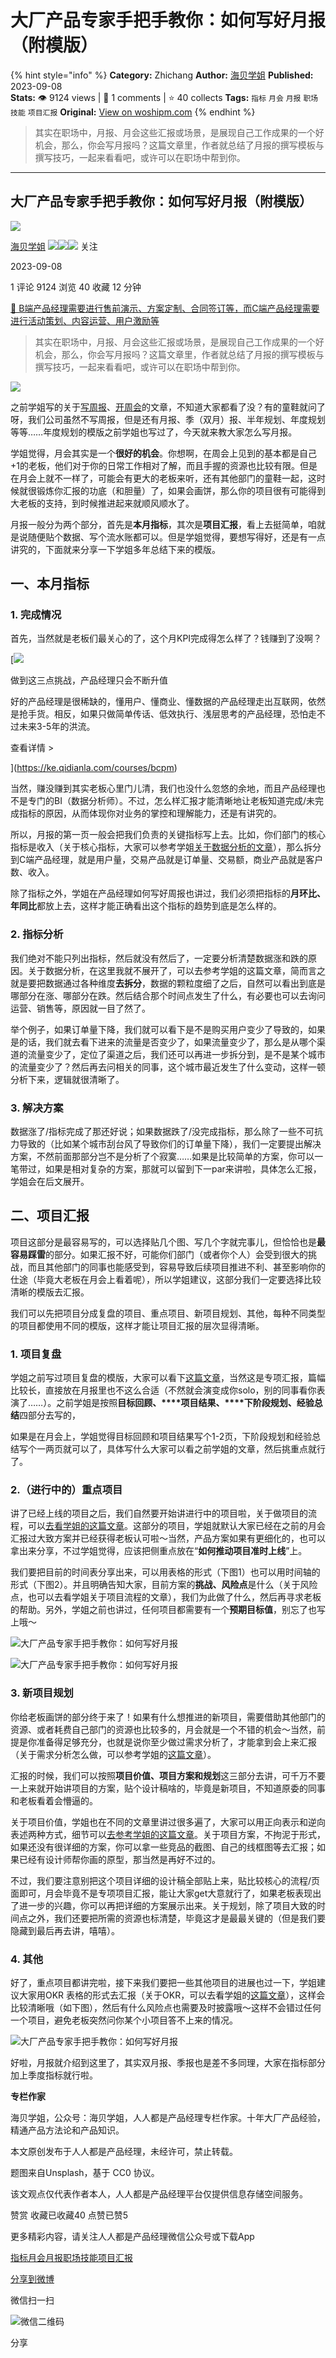 # 大厂产品专家手把手教你：如何写好月报（附模版）
{% hint style="info" %}
**Category:** Zhichang
**Author:** [海贝学姐](https://www.woshipm.com/u/1211213)
**Published:** 2023-09-08  
**Stats:** 👁️ 9124 views | 💬 1 comments | ⭐ 40 collects
**Tags:** `指标` `月会` `月报` `职场技能` `项目汇报`
**Original:** [View on woshipm.com](https://www.woshipm.com/zhichang/5899698.html)
{% endhint %}
> 其实在职场中，月报、月会这些汇报或场景，是展现自己工作成果的一个好机会，那么，你会写月报吗？这篇文章里，作者就总结了月报的撰写模板与撰写技巧，一起来看看吧，或许可以在职场中帮到你。

---

## 大厂产品专家手把手教你：如何写好月报（附模版）

[![](https://image.woshipm.com/wp-files/2022/01/WIdCmArzqS12I05BOZ8f.jpeg!/both/72x72)](https://www.woshipm.com/u/1211213)

[海贝学姐](https://www.woshipm.com/u/1211213) ![](https://static.woshipm.com/tag/1121_1@2x.png)![](https://static.woshipm.com/tag/1301_1@2x.png)![](https://static.woshipm.com/tag/2103_1@2x.png) 关注

2023-09-08

1 评论 9124 浏览 40 收藏 12 分钟

[🔗 B端产品经理需要进行售前演示、方案定制、合同签订等，而C端产品经理需要进行活动策划、内容运营、用户激励等](https://ke.qidianla.com/courses/bcpm)

> 其实在职场中，月报、月会这些汇报或场景，是展现自己工作成果的一个好机会，那么，你会写月报吗？这篇文章里，作者就总结了月报的撰写模板与撰写技巧，一起来看看吧，或许可以在职场中帮到你。

![](https://image.woshipm.com/2023/04/13/79ebf122-d9ea-11ed-a8b0-00163e0b5ff3.jpg)

之前学姐写的关于[写周报](https://www.woshipm.com/zhichang/5829481.html)、[开周会](https://www.woshipm.com/zhichang/5855644.html)的文章，不知道大家都看了没？有的童鞋就问了呀，我们公司虽然不写周报，但是还有月报、季（双月）报、半年规划、年度规划等等……年度规划的模版之前学姐也写过了，今天就来教大家怎么写月报。

学姐觉得，月会其实是一个**很好的机会**。你想啊，在周会上见到的基本都是自己+1的老板，他们对于你的日常工作相对了解，而且手握的资源也比较有限。但是在月会上就不一样了，可能会有更大的老板来听，还有其他部门的童鞋一起，这时候就很锻炼你汇报的功底（和胆量）了，如果会画饼，那么你的项目很有可能得到大老板的支持，到时候推进起来就顺风顺水了。

月报一般分为两个部分，首先是**本月指标**，其次是**项目汇报**，看上去挺简单，咱就是说随便贴个数据、写个流水账都可以。但是学姐觉得，要想写得好，还是有一点讲究的，下面就来分享一下学姐多年总结下来的模版。

## 一、本月指标

### 1\. 完成情况

首先，当然就是老板们最关心的了，这个月KPI完成得怎么样了？钱赚到了没啊？

[![](https://image.woshipm.com/2023/07/27/1788a218-2c7f-11ee-b91f-00163e0b5ff3.png)

做到这三点挑战，产品经理只会不断升值

好的产品经理是很稀缺的，懂用户、懂商业、懂数据的产品经理走出互联网，依然是抢手货。相反，如果只做简单传话、低效执行、浅层思考的产品经理，恐怕走不过未来3-5年的洪流。

查看详情 >

](https://ke.qidianla.com/courses/bcpm)

当然，赚没赚到其实老板心里门儿清，我们也没什么忽悠的余地，而且产品经理也不是专门的BI（数据分析师）。不过，怎么样汇报才能清晰地让老板知道完成/未完成指标的原因，从而体现你对业务的掌控和理解能力，还是有讲究的。

所以，月报的第一页一般会把我们负责的关键指标写上去。比如，你们部门的核心指标是收入（关于核心指标，大家可以参考学姐[关于数据分析的文章](https://www.woshipm.com/data-analysis/4777107.html)），那么拆分到C端产品经理，就是用户量，交易产品就是订单量、交易额，商业产品就是客户数、收入。

除了指标之外，学姐在产品经理如何写好周报也讲过，我们必须把指标的**月环比、年同比**都放上去，这样才能正确看出这个指标的趋势到底是怎么样的。

### 2\. 指标分析

我们绝对不能只列出指标，然后就没有然后了，一定要分析清楚数据涨和跌的原因。关于数据分析，在这里我就不展开了，可以去参考学姐的这篇文章，简而言之就是要把数据通过各种维度**去拆分**，数据的颗粒度细了之后，自然可以看出到底是哪部分在涨、哪部分在跌。然后结合那个时间点发生了什么，有必要也可以去询问运营、销售等，原因就一目了然了。

举个例子，如果订单量下降，我们就可以看下是不是购买用户变少了导致的，如果是的话，我们就去看下进来的流量是否变少了，如果流量变少了，那么是从哪个渠道的流量变少了，定位了渠道之后，我们还可以再进一步拆分到，是不是某个城市的流量变少了？然后再去问相关的同事，这个城市最近发生了什么变动，这样一顿分析下来，逻辑就很清晰了。

### 3\. 解决方案

数据涨了/指标完成了那还好说；如果数据跌了/没完成指标，那么除了一些不可抗力导致的（比如某个城市刮台风了导致你们的订单量下降），我们一定要提出解决方案，不然前面那部分岂不是分析了个寂寞……如果是比较简单的方案，你可以一笔带过，如果是相对复杂的方案，那就可以留到下一par来讲啦，具体怎么汇报，学姐会在后文展开。

## 二、项目汇报

项目这部分是最容易写的，可以选择贴几个图、写几个字就完事儿，但恰恰也是**最容易踩雷**的部分。如果汇报不好，可能你们部门（或者你个人）会受到很大的挑战，而且其他部门的同事也能感受到，容易导致后续项目推进不利、甚至影响你的仕途（毕竟大老板在月会上看着呢），所以学姐建议，这部分我们一定要选择比较清晰的模版去汇报。

我们可以先把项目分成复盘的项目、重点项目、新项目规划、其他，每种不同类型的项目都使用不同的模版，这样才能让项目汇报的层次显得清晰。

### 1\. 项目复盘

学姐之前写过项目复盘的模版，大家可以看下[这篇文章](https://www.woshipm.com/zhichang/5553299.html)，当然这是专项汇报，篇幅比较长，直接放在月报里也不这么合适（不然就会演变成你solo，别的同事看你表演了……）。之前学姐是按照**目标回顾、****项目结果、****下阶段规划、经验总结**四部分去写的，

如果是在月会上，学姐觉得目标回顾和项目结果写个1-2页，下阶段规划和经验总结写个一两页就可以了，具体写什么大家可以看之前学姐的文章，然后挑重点就行了。

### 2.（进行中的）重点项目

讲了已经上线的项目之后，我们自然要开始讲进行中的项目啦，关于做项目的流程，可以[去看学姐的这篇文章](https://www.woshipm.com/zhichang/5285800.html)。这部分的项目，学姐就默认大家已经在之前的月会汇报过大致方案并已经获得老板认可啦～当然，产品方案如果有更细化的，也可以拿出来分享，不过学姐觉得，应该把侧重点放在“**如何推动项目准时上线**”上。

我们要把目前的时间表分享出来，可以用表格的形式（下图1）也可以用时间轴的形式（下图2）。并且明确告知大家，目前方案的**挑战、风险点**是什么（关于风险点，也可以去看学姐关于项目流程的文章），我们为此做了什么，然后再寻求老板的帮助。另外，学姐之前也讲过，任何项目都需要有一个**预期目标值**，别忘了也写上哦～

![大厂产品专家手把手教你：如何写好月报](https://image.woshipm.com/wp-files/2023/09/tjZgIeDYMjdbCl1lc9Zj.png)

![大厂产品专家手把手教你：如何写好月报](https://image.woshipm.com/wp-files/2023/09/iWyniN4ZJqZVfbNzLmnn.png)

### 3\. 新项目规划

你给老板画饼的部分终于来了！如果有什么想推进的新项目，需要借助其他部门的资源、或者耗费自己部门的资源也比较多的，月会就是一个不错的机会～当然，前提是你准备得足够充分，也就是说你至少做过需求分析了，才能拿到会上来汇报（关于需求分析怎么做，可以参考学姐的[这篇文章](https://www.woshipm.com/pmd/5485610.html)）。

汇报的时候，我们可以按照**项目价值、项目方案和规划**这三部分去讲，可千万不要一上来就开始讲项目的方案，贴个设计稿啥的，毕竟是新项目，不知道原委的同事和老板看着会懵逼的。

关于项目价值，学姐也在不同的文章里讲过很多遍了，大家可以用正向表示和逆向表述两种方式，细节可以[去参考学姐的这篇文章](https://www.woshipm.com/zhichang/5416863.html)。关于项目方案，不拘泥于形式，如果还没有很详细的方案，你可以拿一些竞品的截图、自己的线框图等去汇报；如果已经有设计师帮你画的原型，那当然是再好不过的。

不过，我们要注意别把这个项目详细的设计稿全部贴上来，贴比较核心的流程/页面即可，月会毕竟不是专项项目汇报，能让大家get大意就行了，如果老板表现出了进一步的兴趣，你可以再把详细的方案展示出来。关于规划，除了项目大致的时间点之外，我们还要把所需的资源也标清楚，毕竟这才是最最关键的（但是我们要隐藏到最后再去讲，嘻嘻）。

### 4\. 其他

好了，重点项目都讲完啦，接下来我们要把一些其他项目的进展也过一下，学姐建议大家用OKR 表格的形式去汇报（关于OKR，可以去看学姐的[这篇文章](https://www.woshipm.com/zhichang/5742987.html)），这样会比较清晰哦（如下图），然后有什么风险点也需要及时披露哦～这样不会错过任何一个项目，避免老板突然问你某个小项目答不上来的情况。

![大厂产品专家手把手教你：如何写好月报](https://image.woshipm.com/wp-files/2023/09/5osNabEVuNUupK3HkuFr.png)

好啦，月报就介绍到这里了，其实双月报、季报也是差不多同理，大家在指标部分加上季度指标就行啦。

**专栏作家**

海贝学姐，公众号：海贝学姐，人人都是产品经理专栏作家。十年大厂产品经验，精通产品方法论和产品知识。

本文原创发布于人人都是产品经理，未经许可，禁止转载。

题图来自Unsplash，基于 CC0 协议。

该文观点仅代表作者本人，人人都是产品经理平台仅提供信息存储空间服务。

赞赏 收藏已收藏40 点赞已赞5

更多精彩内容，请关注人人都是产品经理微信公众号或下载App

[指标](https://www.woshipm.com/tag/%e6%8c%87%e6%a0%87)[月会](https://www.woshipm.com/tag/%e6%9c%88%e4%bc%9a)[月报](https://www.woshipm.com/tag/%e6%9c%88%e6%8a%a5)[职场技能](https://www.woshipm.com/tag/%e8%81%8c%e5%9c%ba%e6%8a%80%e8%83%bd)[项目汇报](https://www.woshipm.com/tag/%e9%a1%b9%e7%9b%ae%e6%b1%87%e6%8a%a5)

[分享到微博](https://service.weibo.com/share/share.php?appkey=2775287854&title=大厂产品专家手把手教你：如何写好月报（附模版）&url=https://www.woshipm.com/zhichang/5899698.html&pic=https://image.woshipm.com/2023/04/13/79ebf122-d9ea-11ed-a8b0-00163e0b5ff3.jpg)

微信扫一扫

![微信二维码](https://api.pwmqr.com/qrcode/create/?url=https://www.woshipm.com/zhichang/5899698.html)

分享
